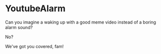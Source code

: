 # YoutubeAlarm

Can you imagine a waking up with a good meme video instead of a boring alarm sound?

No?

We've got you covered, fam!
